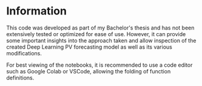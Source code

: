 # Information

This code was developed as part of my Bachelor's thesis and has not been extensively tested or optimized for ease of use. However, it can provide some important insights into the approach taken and allow inspection of the created Deep Learning PV forecasting model as well as its various modifications.

For best viewing of the notebooks, it is recommended to use a code editor such as Google Colab or VSCode, allowing the folding of function definitions.
